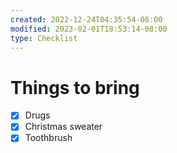 ```yaml
---
created: 2022-12-24T04:35:54-08:00
modified: 2023-02-01T18:53:14-08:00
type: Checklist
---
```


# Things to bring

- [x] Drugs
- [x] Christmas sweater 
- [x] Toothbrush

